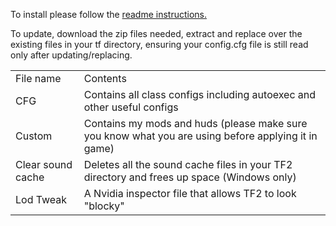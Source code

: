 To install please follow the [readme instructions.](https://github.com/fluteds/tf2/blob/master/README.md#installation)

To update, download the zip files needed, extract and replace over the existing files in your tf directory, ensuring your config.cfg file is still read only after updating/replacing.

<table>
<tr>
	<td>File name
	<td>Contents
<tr>
	<td>CFG
	<td>Contains all class configs including autoexec and other useful configs
<tr>
	<td>Custom
	<td>Contains my mods and huds (please make sure you know what you are using before applying it in game)
<tr>
	<td>Clear sound cache
	<td>Deletes all the sound cache files in your TF2 directory and frees up space (Windows only)
<tr>
	<td>Lod Tweak
	<td>A Nvidia inspector file that allows TF2 to look "blocky"
</table>
